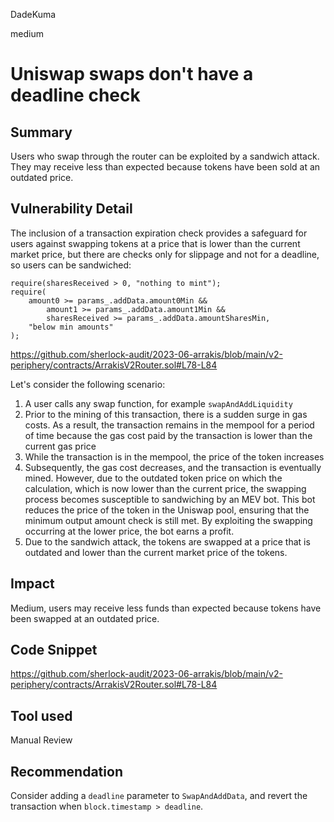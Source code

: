 DadeKuma

medium

# Uniswap swaps don't have a deadline check

## Summary

Users who swap through the router can be exploited by a sandwich attack. They may receive less than expected because tokens have been sold at an outdated price.

## Vulnerability Detail

The inclusion of a transaction expiration check provides a safeguard for users against swapping tokens at a price that is lower than the current market price, but there are checks only for slippage and not for a deadline, so users can be sandwiched:

```solidity
require(sharesReceived > 0, "nothing to mint");
require(
    amount0 >= params_.addData.amount0Min &&
        amount1 >= params_.addData.amount1Min &&
        sharesReceived >= params_.addData.amountSharesMin,
    "below min amounts"
);
```

https://github.com/sherlock-audit/2023-06-arrakis/blob/main/v2-periphery/contracts/ArrakisV2Router.sol#L78-L84

Let's consider the following scenario:

1. A user calls any swap function, for example `swapAndAddLiquidity`
2. Prior to the mining of this transaction, there is a sudden surge in gas costs. As a result, the transaction remains in the mempool for a period of time because the gas cost paid by the transaction is lower than the current gas price
3. While the transaction is in the mempool, the price of the token increases
4. Subsequently, the gas cost decreases, and the transaction is eventually mined. However, due to the outdated token price on which the calculation, which is now lower than the current price, the swapping process becomes susceptible to sandwiching by an MEV bot. This bot reduces the price of the token in the Uniswap pool, ensuring that the minimum output amount check is still met. By exploiting the swapping occurring at the lower price, the bot earns a profit.
5. Due to the sandwich attack, the tokens are swapped at a price that is outdated and lower than the current market price of the tokens.


## Impact

Medium, users may receive less funds than expected because tokens have been swapped at an outdated price.

## Code Snippet

https://github.com/sherlock-audit/2023-06-arrakis/blob/main/v2-periphery/contracts/ArrakisV2Router.sol#L78-L84

## Tool used

Manual Review

## Recommendation

Consider adding a `deadline` parameter to `SwapAndAddData`, and revert the transaction when `block.timestamp > deadline`.

